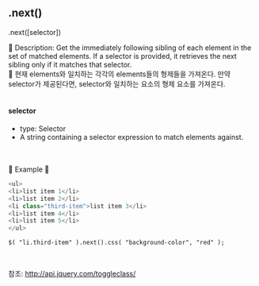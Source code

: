 ## .next()
.next([selector])  

🌸 Description: Get the immediately following sibling of each element in the set of matched elements. If a selector is provided, it retrieves the next sibling only if it matches that selector.  
🌸 현재 elements와 일치하는 각각의 elements들의 형제들을 가져온다. 만약 selector가 제공된다면, selector와 일치하는 요소의 형제 요소를 가져온다.
</br></br>  
#### selector
- type: Selector
- A string containing a selector expression to match elements against.  
</br></br>  

🔹 Example 🔹  
```javascript
<ul>
<li>list item 1</li>  
<li>list item 2</li>  
<li class="third-item">list item 3</li>  
<li>list item 4</li>  
<li>list item 5</li>  
</ul>
```  
```jQuery
$( "li.third-item" ).next().css( "background-color", "red" );  
```
</br>  

참조: http://api.jquery.com/toggleclass/
